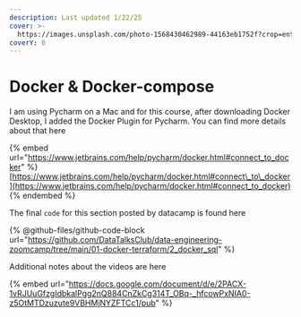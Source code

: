 ```yaml
---
description: Last updated 1/22/25
cover: >-
  https://images.unsplash.com/photo-1568430462989-44163eb1752f?crop=entropy&cs=srgb&fm=jpg&ixid=M3wxOTcwMjR8MHwxfHNlYXJjaHwxfHx3aGFsZXxlbnwwfHx8fDE3MzcyNDEzMTl8MA&ixlib=rb-4.0.3&q=85
coverY: 0
---
```


# Docker & Docker-compose

I am using Pycharm on a Mac and for this course, after downloading Docker Desktop, I added the Docker Plugin for Pycharm. You can find more details about that here

{% embed url="https://www.jetbrains.com/help/pycharm/docker.html#connect_to_docker" %}
[https://www.jetbrains.com/help/pycharm/docker.html#connect\_to\_docker](https://www.jetbrains.com/help/pycharm/docker.html#connect_to_docker)
{% endembed %}

The final `code` for this section posted by datacamp is found here

{% @github-files/github-code-block url="https://github.com/DataTalksClub/data-engineering-zoomcamp/tree/main/01-docker-terraform/2_docker_sql" %}

Additional notes about the videos are here

{% embed url="https://docs.google.com/document/d/e/2PACX-1vRJUuGfzgIdbkalPgg2nQ884CnZkCg314T_OBq-_hfcowPxNIA0-z5OtMTDzuzute9VBHMjNYZFTCc1/pub" %}
